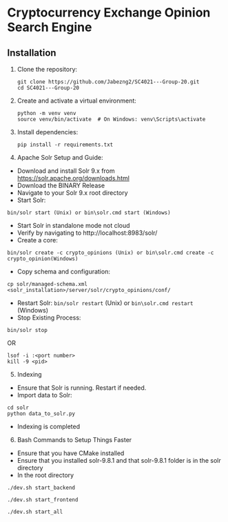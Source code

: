 # Cryptocurrency Exchange Opinion Search Engine
## Installation

1. Clone the repository:
   ```
   git clone https://github.com/Jabezng2/SC4021---Group-20.git
   cd SC4021---Group-20
   ```

2. Create and activate a virtual environment:
   ```
   python -m venv venv
   source venv/bin/activate  # On Windows: venv\Scripts\activate
   ```

3. Install dependencies:
   ```
   pip install -r requirements.txt
   ```

4. Apache Solr Setup and Guide:
- Download and install Solr 9.x from https://solr.apache.org/downloads.html
- Download the BINARY Release
- Navigate to your Solr 9.x root directory
- Start Solr:
```
bin/solr start (Unix) or bin\solr.cmd start (Windows)
```
- Start Solr in standalone mode not cloud
- Verify by navigating to http://localhost:8983/solr/
- Create a core:
```
bin/solr create -c crypto_opinions (Unix) or bin\solr.cmd create -c crypto_opinion(Windows)
```
- Copy schema and configuration:
```
cp solr/managed-schema.xml <solr_installation>/server/solr/crypto_opinions/conf/
```
- Restart Solr: `bin/solr restart` (Unix) or `bin\solr.cmd restart` (Windows)
- Stop Existing Process:
 ```
 bin/solr stop
 ```
OR
```
lsof -i :<port number>
kill -9 <pid>
```

5. Indexing
- Ensure that Solr is running. Restart if needed.
- Import data to Solr:
```
cd solr
python data_to_solr.py
```
- Indexing is completed

6. Bash Commands to Setup Things Faster
- Ensure that you have CMake installed
- Ensure that you installed solr-9.8.1 and that solr-9.8.1 folder is in the solr directory
- In the root directory
```
./dev.sh start_backend
```
```
./dev.sh start_frontend
```
```
./dev.sh start_all
```
